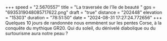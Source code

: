 +++
speed = "2.5670557"
title = "La traversée de l'île de beauté "
gps = "6935319048085717622.png"
draft = "true"
distance = "202448"
elevation = "15303"
duration = "78:51:50"
date = "2024-08-31 17:27:24.772656"
+++
Quelques 10 jours de randonnée nous emmènent sur les pentes Corse, à la conquête du mythique GR20. Qui du soleil, du dénivelé diabolique ou du surtourisme aura notre peau ?
